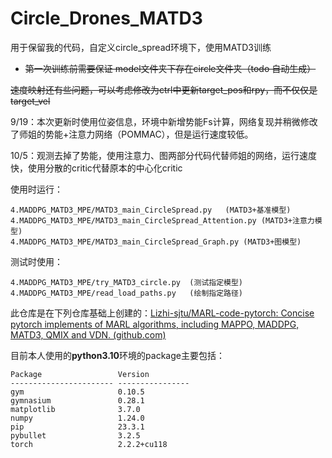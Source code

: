 # Circle_Drones_MATD3
用于保留我的代码，自定义circle_spread环境下，使用MATD3训练

* ~~第一次训练前需要保证 model文件夹下存在circle文件夹（todo 自动生成）~~

~~速度映射还有些问题，可以考虑修改为ctrl中更新target_pos和rpy，而不仅仅是target_vel~~

9/19：本次更新时使用位姿信息，环境中新增势能Fs计算，网络复现并稍微修改了师姐的势能+注意力网络（POMMAC），但是运行速度较低。

10/5：观测去掉了势能，使用注意力、图两部分代码代替师姐的网络，运行速度快，使用分散的critic代替原本的中心化critic

使用时运行：

```
4.MADDPG_MATD3_MPE/MATD3_main_CircleSpread.py	(MATD3+基准模型)
4.MADDPG_MATD3_MPE/MATD3_main_CircleSpread_Attention.py	(MATD3+注意力模型)
4.MADDPG_MATD3_MPE/MATD3_main_CircleSpread_Graph.py	(MATD3+图模型)
```

测试时使用：

```
4.MADDPG_MATD3_MPE/try_MATD3_circle.py  (测试指定模型)
4.MADDPG_MATD3_MPE/read_load_paths.py   (绘制指定路径)
```

此仓库是在下列仓库基础上创建的：[Lizhi-sjtu/MARL-code-pytorch: Concise pytorch implements of MARL algorithms, including MAPPO, MADDPG, MATD3, QMIX and VDN. (github.com)](https://github.com/Lizhi-sjtu/MARL-code-pytorch)

目前本人使用的**python3.10**环境的package主要包括：

```
Package                 Version
----------------------- ----------------
gym                     0.10.5
gymnasium               0.28.1
matplotlib              3.7.0
numpy                   1.24.0
pip                     23.3.1
pybullet                3.2.5
torch                   2.2.2+cu118
```

